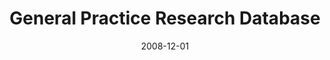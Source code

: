 ---
title: General Practice Research Database
client: Red Ant / Medicines & Healthcare products Regulatory Agency
type: desktop
typedesc: Website
description: I helped to design a searchable database of anonymised data from 3.6 million UK patient records. A wide range of UK and international organisations use or commission research from the GPRD.
date: 2008-12-01
casestudy: false
---